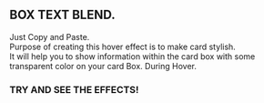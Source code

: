 ## BOX TEXT BLEND.

Just Copy and Paste.
<br>
Purpose of creating this hover effect is to make card stylish.
<br>
It will help you to show information within the card box with some transparent color on your card Box.
During Hover.

### TRY AND SEE THE EFFECTS!